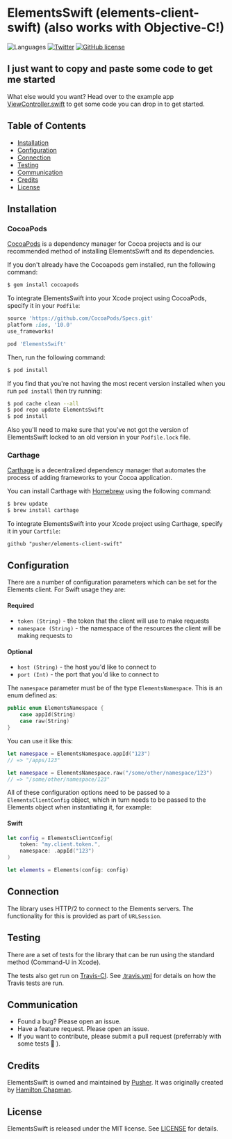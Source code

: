 # ElementsSwift (elements-client-swift) (also works with Objective-C!)

![Languages](https://img.shields.io/badge/languages-swift%20%7C%20objc-orange.svg)
[![Twitter](https://img.shields.io/badge/twitter-@Pusher-blue.svg?style=flat)](http://twitter.com/Pusher)
[![GitHub license](https://img.shields.io/badge/license-MIT-lightgrey.svg)](https://raw.githubusercontent.com/pusher/pusher-websocket-swift/master/LICENSE.md)


## I just want to copy and paste some code to get me started

What else would you want? Head over to the example app [ViewController.swift](https://github.com/pusher/elements-client-swift/blob/master/Elements%20macOS%20Example/Elements%20macOS%20Example/ViewController.swift) to get some code you can drop in to get started.


## Table of Contents

* [Installation](#installation)
* [Configuration](#configuration)
* [Connection](#connection)
* [Testing](#testing)
* [Communication](#communication)
* [Credits](#credits)
* [License](#license)


## Installation

### CocoaPods

[CocoaPods](http://cocoapods.org) is a dependency manager for Cocoa projects and is our recommended method of installing ElementsSwift and its dependencies.

If you don't already have the Cocoapods gem installed, run the following command:

```bash
$ gem install cocoapods
```

To integrate ElementsSwift into your Xcode project using CocoaPods, specify it in your `Podfile`:

```ruby
source 'https://github.com/CocoaPods/Specs.git'
platform :ios, '10.0'
use_frameworks!

pod 'ElementsSwift'
```

Then, run the following command:

```bash
$ pod install
```

If you find that you're not having the most recent version installed when you run `pod install` then try running:

```bash
$ pod cache clean --all
$ pod repo update ElementsSwift
$ pod install
```

Also you'll need to make sure that you've not got the version of ElementsSwift locked to an old version in your `Podfile.lock` file.

### Carthage

[Carthage](https://github.com/Carthage/Carthage) is a decentralized dependency manager that automates the process of adding frameworks to your Cocoa application.

You can install Carthage with [Homebrew](http://brew.sh/) using the following command:

```bash
$ brew update
$ brew install carthage
```

To integrate ElementsSwift into your Xcode project using Carthage, specify it in your `Cartfile`:

```ogdl
github "pusher/elements-client-swift"
```


## Configuration

There are a number of configuration parameters which can be set for the Elements client. For Swift usage they are:

#### Required

- `token (String)` - the token that the client will use to make requests
- `namespace (String)` - the namespace of the resources the client will be making requests to

#### Optional

- `host (String)` - the host you'd like to connect to
- `port (Int)` - the port that you'd like to connect to

The `namespace` parameter must be of the type `ElementsNamespace`. This is an enum defined as:

```swift
public enum ElementsNamespace {
    case appId(String)
    case raw(String)
}
```

You can use it like this:

```swift
let namespace = ElementsNamespace.appId("123")
// => "/apps/123"

let namespace = ElementsNamespace.raw("/some/other/namespace/123")
// => "/some/other/namespace/123"
```

All of these configuration options need to be passed to a `ElementsClientConfig` object, which in turn needs to be passed to the Elements object when instantiating it, for example:

#### Swift
```swift
let config = ElementsClientConfig(
    token: "my.client.token.",
    namespace: .appId("123")
)

let elements = Elements(config: config)
```

## Connection

The library uses HTTP/2 to connect to the Elements servers. The functionality for this is provided as part of `URLSession`.


## Testing

There are a set of tests for the library that can be run using the standard method (Command-U in Xcode).

The tests also get run on [Travis-CI](https://travis-ci.org/pusher/elements-client-swift). See [.travis.yml](https://github.com/pusher/elements-client-swift/blob/master/.travis.yml) for details on how the Travis tests are run.


## Communication

- Found a bug? Please open an issue.
- Have a feature request. Please open an issue.
- If you want to contribute, please submit a pull request (preferrably with some tests 🙂 ).


## Credits

ElementsSwift is owned and maintained by [Pusher](https://pusher.com). It was originally created by [Hamilton Chapman](https://github.com/hamchapman).


## License

ElementsSwift is released under the MIT license. See [LICENSE](https://github.com/pusher/elements-client-swift/blob/master/LICENSE.md) for details.
